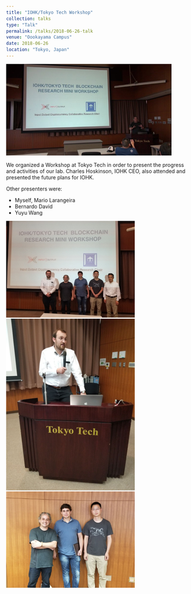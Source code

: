 ```yaml
---
title: "IOHK/Tokyo Tech Workshop"
collection: talks
type: "Talk"
permalink: /talks/2018-06-26-talk
venue: "Oookayama Campus"
date: 2018-06-26
location: "Tokyo, Japan"
---
```


<img  src="/images/talks/2018-06-26/iohk-workshop.jpg" width="450">

We organized a Workshop at Tokyo Tech in order to present the progress and activities of our lab. Charles Hoskinson, IOHK CEO, also attended and presented the future plans for IOHK. 

Other presenters were:
- Myself, Mario Larangeira
- Bernardo David
- Yuyu Wang

<img  src="/images/talks/2018-06-26/iohk-workshop-1.jpeg" width="350">
<img  src="/images/talks/2018-06-26/iohk-workshop-2.jpeg" width="350">
<img  src="/images/talks/2018-06-26/iohk-workshop-3.jpeg" width="350">
